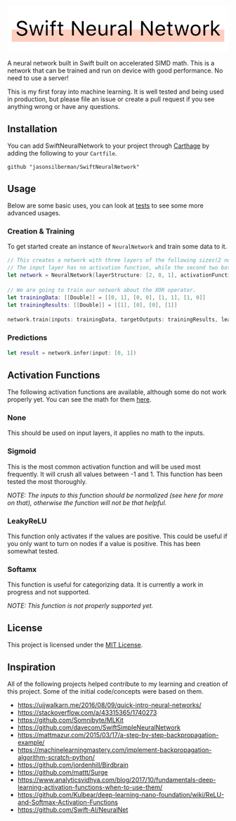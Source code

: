 ![Swift Neural Network](./logo.png)

A neural network built in Swift built on accelerated SIMD math. This is a network that can be trained and run on device with good performance. No need to use a server!

This is my first foray into machine learning. It is well tested and being used in production, but please file an issue or create a pull request if you see anything wrong or have any questions.

## Installation
You can add SwiftNeuralNetwork to your project through [Carthage](https://github.com/Carthage/Carthage) by adding the following to your `Cartfile`.

```
github "jasonsilberman/SwiftNeuralNetwork"
```

## Usage
Below are some basic uses, you can look at [tests](https://github.com/jasonsilberman/SwiftNeuralNetwork/tree/master/Tests) to see some more advanced usages.

### Creation & Training
To get started create an instance of `NeuralNetwork` and train some data to it.

```swift
// This creates a network with three layers of the following sizes(2 nodes, 8, 1).
// The input layer has no activation function, while the second two both use a sigmoid function.
let network = NeuralNetwork(layerStructure: [2, 8, 1], activationFunctions: [.none, .sigmoid, .sigmoid])

// We are going to train our network about the XOR operator.
let trainingData: [[Double]] = [[0, 1], [0, 0], [1, 1], [1, 0]]
let trainingResults: [[Double]] = [[1], [0], [0], [1]]

network.train(inputs: trainingData, targetOutputs: trainingResults, learningRate: 0.9)
```

### Predictions

```swift
let result = network.infer(input: [0, 1])
```

## Activation Functions
The following activation functions are available, although some do not work properly yet. You can see the math for them [here](https://github.com/jasonsilberman/SwiftNeuralNetwork/blob/master/SwiftNeuralNetwork/Sources/ActivationFunction.swift).

### None
This should be used on input layers, it applies no math to the inputs.

### Sigmoid
This is the most common activation function and will be used most frequently. It will crush all values between -1 and 1. This function has been tested the most thoroughly.

*NOTE: The inputs to this function should be normalized (see here for more on that), otherwise the function will not be that helpful.*

### LeakyReLU
This function only activates if the values are positive. This could be useful if you only want to turn on nodes if a value is positive. This has been somewhat tested.

### Softamx
This function is useful for categorizing data. It is currently a work in progress and not supported.

*NOTE: This function is not properly supported yet.*

## License
This project is licensed under the [MIT License](https://github.com/jasonsilberman/SwiftNeuralNetwork/blob/master/LICENSE).

## Inspiration
All of the following projects helped contribute to my learning and creation of this project. Some of the initial code/concepts were based on them.

- https://ujjwalkarn.me/2016/08/09/quick-intro-neural-networks/
- https://stackoverflow.com/a/43315365/1740273
- https://github.com/Somnibyte/MLKit
- https://github.com/davecom/SwiftSimpleNeuralNetwork
- https://mattmazur.com/2015/03/17/a-step-by-step-backpropagation-example/
- https://machinelearningmastery.com/implement-backpropagation-algorithm-scratch-python/
- https://github.com/jordenhill/Birdbrain
- https://github.com/mattt/Surge
- https://www.analyticsvidhya.com/blog/2017/10/fundamentals-deep-learning-activation-functions-when-to-use-them/
- https://github.com/Kulbear/deep-learning-nano-foundation/wiki/ReLU-and-Softmax-Activation-Functions
- https://github.com/Swift-AI/NeuralNet
